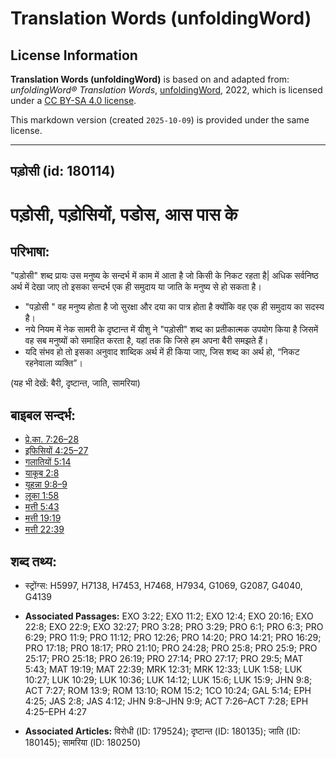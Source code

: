 # Translation Words (unfoldingWord)

## License Information

**Translation Words (unfoldingWord)** is based on and adapted from: _unfoldingWord® Translation Words_, [unfoldingWord](https://unfoldingword.org/utw), 2022, which is licensed under a [CC BY-SA 4.0 license](https://creativecommons.org/licenses/by-sa/4.0/legalcode.en).

This markdown version (created `2025-10-09`) is provided under the same license.



--------------------------------

## पड़ोसी (id: 180114)

पड़ोसी, पड़ोसियों, पडोस, आस पास के
==================================

परिभाषा:
--------

"पड़ोसी" शब्द प्रायः उस मनुष्य के सन्दर्भ में काम में आता है जो किसी के निकट रहता है\| अधिक सर्वनिष्ठ अर्थ में देखा जाए तो इसका सन्दर्भ एक ही समुदाय या जाति के मनुष्य से हो सकता है।

* "पड़ोसी " वह मनुष्य होता है जो सुरक्षा और दया का पात्र होता है क्योंकि वह एक ही समुदाय का सदस्य है।
* नये नियम में नेक सामरी के दृष्टान्त में यीशु ने "पड़ोसी" शब्द का प्रतीकात्मक उपयोग किया है जिसमें वह सब मनुष्यों को समाहित करता है, यहां तक कि जिसे हम अपना बैरी समझते हैं।
* यदि संभव हो तो इसका अनुवाद शाब्दिक अर्थ में ही किया जाए, जिस शब्द का अर्थ हो, “निकट रहनेवाला व्यक्ति”।

(यह भी देखें: बैरी, दृष्टान्त, जाति, सामरिया)

बाइबल सन्दर्भ:
--------------

* [प्रे.का. 7:26–28](https://ref.ly/Acts7:26-Acts7:28)
* [इफिसियों 4:25–27](https://ref.ly/Eph4:25-Eph4:27)
* [गलातियों 5:14](https://ref.ly/Gal5:14)
* [याकूब 2:8](https://ref.ly/Jas2:8)
* [यूहन्ना 9:8–9](https://ref.ly/John9:8-John9:9)
* [लूका 1:58](https://ref.ly/Luke1:58)
* [मत्ती 5:43](https://ref.ly/Matt5:43)
* [मत्ती 19:19](https://ref.ly/Matt19:19)
* [मत्ती 22:39](https://ref.ly/Matt22:39)

शब्द तथ्य:
----------

* स्ट्रोंग्स: H5997, H7138, H7453, H7468, H7934, G1069, G2087, G4040, G4139

* **Associated Passages:** EXO 3:22; EXO 11:2; EXO 12:4; EXO 20:16; EXO 22:8; EXO 22:9; EXO 32:27; PRO 3:28; PRO 3:29; PRO 6:1; PRO 6:3; PRO 6:29; PRO 11:9; PRO 11:12; PRO 12:26; PRO 14:20; PRO 14:21; PRO 16:29; PRO 17:18; PRO 18:17; PRO 21:10; PRO 24:28; PRO 25:8; PRO 25:9; PRO 25:17; PRO 25:18; PRO 26:19; PRO 27:14; PRO 27:17; PRO 29:5; MAT 5:43; MAT 19:19; MAT 22:39; MRK 12:31; MRK 12:33; LUK 1:58; LUK 10:27; LUK 10:29; LUK 10:36; LUK 14:12; LUK 15:6; LUK 15:9; JHN 9:8; ACT 7:27; ROM 13:9; ROM 13:10; ROM 15:2; 1CO 10:24; GAL 5:14; EPH 4:25; JAS 2:8; JAS 4:12; JHN 9:8–JHN 9:9; ACT 7:26–ACT 7:28; EPH 4:25–EPH 4:27
* **Associated Articles:** विरोधी (ID: 179524); दृष्टान्त (ID: 180135); जाति (ID: 180145); सामरिया (ID: 180250)

